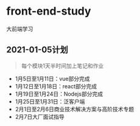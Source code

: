 # front-end-study

大前端学习

## 2021-01-05计划

>每个模块1天半时间加上笔记和作业

- 1月5日至1月11日：vue部分完成
- 1月12日至1月18日：react部分完成
- 1月19日至1月24日：Nodejs部分完成
- 1月25日至1月31日：泛客户端
- 2月1日至2月6日商业技术解决方案与高阶技术专题
- 2月7日大厂面试指导
